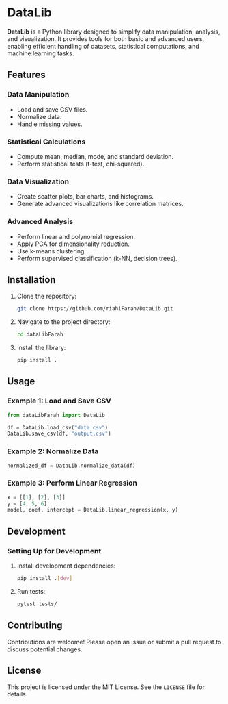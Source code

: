 # DataLib

**DataLib** is a Python library designed to simplify data manipulation, analysis, and visualization. It provides tools for both basic and advanced users, enabling efficient handling of datasets, statistical computations, and machine learning tasks.

## Features

### Data Manipulation
- Load and save CSV files.
- Normalize data.
- Handle missing values.

### Statistical Calculations
- Compute mean, median, mode, and standard deviation.
- Perform statistical tests (t-test, chi-squared).

### Data Visualization
- Create scatter plots, bar charts, and histograms.
- Generate advanced visualizations like correlation matrices.

### Advanced Analysis
- Perform linear and polynomial regression.
- Apply PCA for dimensionality reduction.
- Use k-means clustering.
- Perform supervised classification (k-NN, decision trees).

## Installation

1. Clone the repository:
   ```bash
   git clone https://github.com/riahiFarah/DataLib.git
   ```

2. Navigate to the project directory:
   ```bash
   cd dataLibFarah
   ```

3. Install the library:
   ```bash
   pip install .
   ```

## Usage

### Example 1: Load and Save CSV
```python
from dataLibFarah import DataLib

df = DataLib.load_csv("data.csv")
DataLib.save_csv(df, "output.csv")
```

### Example 2: Normalize Data
```python
normalized_df = DataLib.normalize_data(df)
```

### Example 3: Perform Linear Regression
```python
x = [[1], [2], [3]]
y = [4, 5, 6]
model, coef, intercept = DataLib.linear_regression(x, y)
```

## Development

### Setting Up for Development
1. Install development dependencies:
   ```bash
   pip install .[dev]
   ```

2. Run tests:
   ```bash
   pytest tests/
   ```

## Contributing
Contributions are welcome! Please open an issue or submit a pull request to discuss potential changes.

## License

This project is licensed under the MIT License. See the `LICENSE` file for details.
